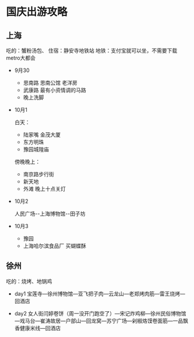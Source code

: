 # 国庆出游攻略
## 上海
吃的：蟹粉汤包、
住宿：静安寺地铁站
地铁：支付宝就可以坐，不需要下载metro大都会

- 9月30
  - 思南路 思南公馆 老洋房
  - 武康路 最有小资情调的马路
  - 晚上洗脚
- 10月1

  白天：
  - 陆家嘴 金茂大厦
  - 东方明珠
  - 豫园城隍庙

  傍晚晚上：

  - 南京路步行街
  - 新天地
  - 外滩 晚上十点关灯
- 10月2

  人民广场--上海博物馆--田子坊
- 10月3
  <!-- - 浦东美术馆 -->
  - 豫园
  - 上海哈尔滨食品厂 买蝴蝶酥

## 徐州
  吃的：烧烤、地锅鸡
  
  - day1 宝莲寺—徐州博物馆—亚飞把子肉—云龙山—老郑烤肉筋—雷王烧烤—回酒店

  - day2 女人街闫婷卷饼（周一没开门跑空了）—宋记炸鸡柳—徐州民俗博物馆—戏马台—崔涛故居—户部山—回龙窝—苏宁广场—剁椒烙馍卷面筋—一品飘香健康米线—回酒店